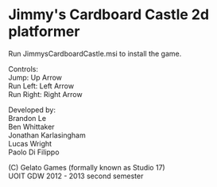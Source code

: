 Jimmy's Cardboard Castle 2d platformer
=============

Run JimmysCardboardCastle.msi to install the game.

Controls:  
Jump: Up Arrow  
Run Left: Left Arrow  
Run Right: Right Arrow  

Developed by:  
Brandon Le  
Ben Whittaker  
Jonathan Karlasingham  
Lucas Wright  
Paolo Di Filippo

(C) Gelato Games (formally known as Studio 17)  
UOIT GDW 2012 - 2013 second semester  
